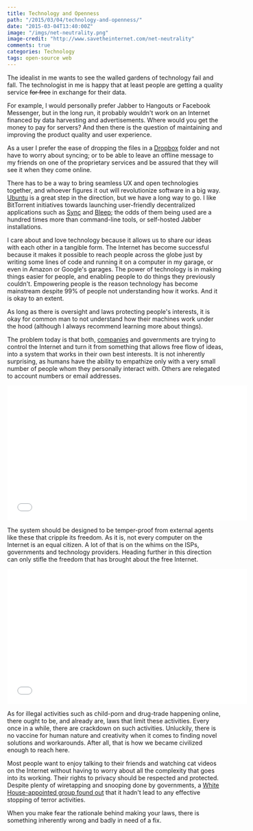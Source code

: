 ```yaml
---
title: Technology and Openness
path: "/2015/03/04/technology-and-openness/"
date: "2015-03-04T13:40:00Z"
image: "/imgs/net-neutrality.png"
image-credit: "http://www.savetheinternet.com/net-neutrality"
comments: true
categories: Technology
tags: open-source web
---
```


The idealist in me wants to see the walled gardens of technology fail and fall.<span class="more"></span> The technologist in me is happy that at least people are getting a quality service ~~for free~~ in exchange for their data.

For example, I would personally prefer Jabber to Hangouts or Facebook Messenger, but in the long run, it probably wouldn't work on an Internet financed by data harvesting and advertisements. Where would you get the money to pay for servers? And then there is the question of maintaining and improving the product quality and user experience.

As a user I prefer the ease of dropping the files in a [Dropbox](http://dropbox.com) folder and not have to worry about syncing; or to be able to leave an offline message to my friends on one of the proprietary services and be assured that they will see it when they come online.

There has to be a way to bring seamless UX and open technologies together, and whoever figures it out will revolutionize software in a big way. [Ubuntu](http://www.ubuntu.com/) is a great step in the direction, but we have a long way to go. I like BitTorrent initiatives towards launching user-friendly decentralized applications such as [Sync](http://www.getsync.com/) and [Bleep](http://labs.bittorrent.com/bleep/); the odds of them being used are a hundred times more than command-line tools, or self-hosted Jabber installations.

I care about and love technology because it allows us to share our ideas with each other in a tangible form. The Internet has become successful because it makes it possible to reach people across the globe just by writing some lines of code and running it on a computer in my garage, or even in Amazon or Google's garages. The power of technology is in making things easier for people, and enabling people to do things they previously couldn't. Empowering people is the reason technology has become mainstream despite 99% of people not understanding how it works. And it is okay to an extent.

As long as there is oversight and laws protecting people's interests, it is okay for common man to not understand how their machines work under the hood (although I always recommend learning more about things).

The problem today is that both, [companies](http://www.savetheinternet.com/net-neutrality-what-you-need-know-now) and governments are trying to control the Internet and turn it from something that allows free flow of ideas, into a system that works in their own best interests. It is not inherently surprising, as humans have the ability to empathize only with a very small number of people whom they personally interact with. Others are relegated to account numbers or email addresses.

<div class="video-box">
    <iframe width="560" height="315" src="//www.youtube.com/embed/4VdO7LuoBzM?start=833" frameborder="0" allowfullscreen></iframe>
</div>

The system should be designed to be temper-proof from external agents like these that cripple its freedom. As it is, not every computer on the Internet is an equal citizen. A lot of that is on the whims on the ISPs, governments and technology providers. Heading further in this direction can only stifle the freedom that has brought about the free Internet.

<div class="video-box">
    <iframe width="560" height="315" src="//www.youtube.com/embed/fpbOEoRrHyU" frameborder="0" allowfullscreen></iframe>
</div>

As for illegal activities such as child-porn and drug-trade happening online, there ought to be, and already are, laws that limit these activities. Every once in a while, there are crackdown on such activities. Unluckily, there is no vaccine for human nature and creativity when it comes to finding novel solutions and workarounds. After all, that is how we became civilized enough to reach here.

Most people want to enjoy talking to their friends and watching cat videos on the Internet without having to worry about all the complexity that goes into its working. Their rights to privacy should be respected and protected. Despite plenty of wiretapping and snooping done by governments, a [White House-appointed group found out](http://www.washingtonpost.com/world/national-security/nsa-phone-record-collection-does-little-to-prevent-terrorist-attacks-group-says/2014/01/12/8aa860aa-77dd-11e3-8963-b4b654bcc9b2_story.html) that it hadn't lead to any effective stopping of terror activities.

When you make fear the rationale behind making your laws, there is something inherently wrong and badly in need of a fix.
